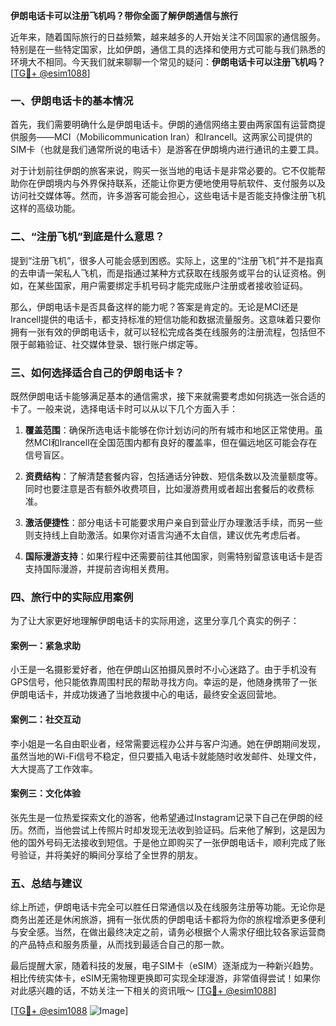**伊朗电话卡可以注册飞机吗？带你全面了解伊朗通信与旅行**

近年来，随着国际旅行的日益频繁，越来越多的人开始关注不同国家的通信服务。特别是在一些特定国家，比如伊朗，通信工具的选择和使用方式可能与我们熟悉的环境大不相同。今天我们就来聊聊一个常见的疑问：**伊朗电话卡可以注册飞机吗？** [[TG💪+ @esim1088](https://t.me/s/esim1088)]

### 一、伊朗电话卡的基本情况

首先，我们需要明确什么是伊朗电话卡。伊朗的通信网络主要由两家国有运营商提供服务——MCI（Mobilicommunication Iran）和Irancell。这两家公司提供的SIM卡（也就是我们通常所说的电话卡）是游客在伊朗境内进行通讯的主要工具。

对于计划前往伊朗的旅客来说，购买一张当地的电话卡是非常必要的。它不仅能帮助你在伊朗境内与外界保持联系，还能让你更方便地使用导航软件、支付服务以及访问社交媒体等。然而，许多游客可能会担心，这些电话卡是否能支持像注册飞机这样的高级功能。

### 二、“注册飞机”到底是什么意思？

提到“注册飞机”，很多人可能会感到困惑。实际上，这里的“注册飞机”并不是指真的去申请一架私人飞机，而是指通过某种方式获取在线服务或平台的认证资格。例如，在某些国家，用户需要绑定手机号码才能完成账户注册或者接收验证码。

那么，伊朗电话卡是否具备这样的能力呢？答案是肯定的。无论是MCI还是Irancell提供的电话卡，都支持标准的短信功能和数据流量服务。这意味着只要你拥有一张有效的伊朗电话卡，就可以轻松完成各类在线服务的注册流程，包括但不限于邮箱验证、社交媒体登录、银行账户绑定等。

### 三、如何选择适合自己的伊朗电话卡？

既然伊朗电话卡能够满足基本的通信需求，接下来就需要考虑如何挑选一张合适的卡了。一般来说，选择电话卡时可以从以下几个方面入手：

1. **覆盖范围**：确保所选电话卡能够在你计划访问的所有城市和地区正常使用。虽然MCI和Irancell在全国范围内都有良好的覆盖率，但在偏远地区可能会存在信号盲区。
   
2. **资费结构**：了解清楚套餐内容，包括通话分钟数、短信条数以及流量额度等。同时也要注意是否有额外收费项目，比如漫游费用或者超出套餐后的收费标准。

3. **激活便捷性**：部分电话卡可能要求用户亲自到营业厅办理激活手续，而另一些则支持线上自助激活。如果你对语言沟通不太自信，建议优先考虑后者。

4. **国际漫游支持**：如果行程中还需要前往其他国家，则需特别留意该电话卡是否支持国际漫游，并提前咨询相关费用。

### 四、旅行中的实际应用案例

为了让大家更好地理解伊朗电话卡的实际用途，这里分享几个真实的例子：

#### 案例一：紧急求助
小王是一名摄影爱好者，他在伊朗山区拍摄风景时不小心迷路了。由于手机没有GPS信号，他只能依靠周围村民的帮助寻找方向。幸运的是，他随身携带了一张伊朗电话卡，并成功拨通了当地救援中心的电话，最终安全返回营地。

#### 案例二：社交互动
李小姐是一名自由职业者，经常需要远程办公并与客户沟通。她在伊朗期间发现，虽然当地的Wi-Fi信号不稳定，但只要插入电话卡就能随时收发邮件、处理文件，大大提高了工作效率。

#### 案例三：文化体验
张先生是一位热爱探索文化的游客，他希望通过Instagram记录下自己在伊朗的经历。然而，当他尝试上传照片时却发现无法收到验证码。后来他了解到，这是因为他的国外号码无法接收到短信。于是他立即购买了一张伊朗电话卡，顺利完成了账号验证，并将美好的瞬间分享给了全世界的朋友。

### 五、总结与建议

综上所述，伊朗电话卡完全可以胜任日常通信以及在线服务注册等功能。无论你是商务出差还是休闲旅游，拥有一张优质的伊朗电话卡都将为你的旅程增添更多便利与安全感。当然，在做出最终决定之前，请务必根据个人需求仔细比较各家运营商的产品特点和服务质量，从而找到最适合自己的那一款。

最后提醒大家，随着科技的发展，电子SIM卡（eSIM）逐渐成为一种新兴趋势。相比传统实体卡，eSIM无需物理更换即可实现全球漫游，非常值得尝试！如果你对此感兴趣的话，不妨关注一下相关的资讯哦～ [[TG💪+ @esim1088](https://t.me/s/esim1088)]

[[TG💪+ @esim1088](https://t.me/s/esim1088) ![Image](https://i.postimg.cc/4NQfJmqS/Snipaste-2025-05-13-00-14-12.png)]